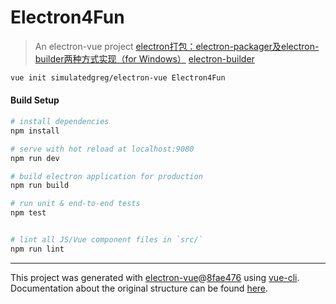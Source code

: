 # Electron4Fun

> An electron-vue project
> [electron打包：electron-packager及electron-builder两种方式实现（for Windows）](https://segmentfault.com/a/1190000013924153)
> [electron-builder](https://github.com/electron-userland/electron-builder)


```bash
vue init simulatedgreg/electron-vue Electron4Fun
```

#### Build Setup

``` bash
# install dependencies
npm install

# serve with hot reload at localhost:9080
npm run dev

# build electron application for production
npm run build

# run unit & end-to-end tests
npm test


# lint all JS/Vue component files in `src/`
npm run lint

```

---

This project was generated with [electron-vue](https://github.com/SimulatedGREG/electron-vue)@[8fae476](https://github.com/SimulatedGREG/electron-vue/tree/8fae4763e9d225d3691b627e83b9e09b56f6c935) using [vue-cli](https://github.com/vuejs/vue-cli). Documentation about the original structure can be found [here](https://simulatedgreg.gitbooks.io/electron-vue/content/index.html).
